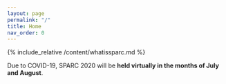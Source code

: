 ```yaml
---
layout: page 
permalink: "/"
title: Home
nav_order: 0
---
```



{% include_relative /content/whatissparc.md %}

Due to COVID-19, SPARC 2020 will be **held virtually in the months of July and August**.

